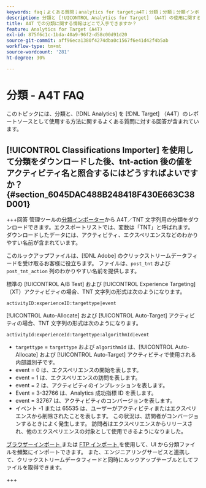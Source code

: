 ```yaml
---
keywords: faq；よくある質問；analytics for target;a4T；分類；分類；分類インポーター；tnt アクション後；イベントコード
description: 分類と [!UICONTROL Analytics for Target] （A4T）の使用に関する質問への回答を示します。
title: A4T での分類に関する情報はどこで入手できますか？
feature: Analytics for Target (A4T)
exl-id: 875f6c1c-1bda-40a9-96f2-d58c00d91d20
source-git-commit: aff96eca1380f4274dba0c1567f6e41d42f4b5ab
workflow-type: tm+mt
source-wordcount: '281'
ht-degree: 30%

---
```


# 分類 - A4T FAQ

このトピックには、分類と、[!DNL Analytics] を [!DNL Target] （A4T）のレポートソースとして使用する方法に関するよくある質問に対する回答が含まれています。

## [!UICONTROL Classifications Importer] を使用して分類をダウンロードした後、tnt-action 後の値をアクティビティ名と照合するにはどうすればよいですか？ {#section_6045DAC488B248418F430E663C38D001}

+++回答
管理ツールの[分類インポーター](https://experienceleague.adobe.com/docs/analytics/components/classifications/classifications-importer/c-working-with-saint.html?lang=ja)から A4T／TNT 文字列用の分類をダウンロードできます。エクスポートリストでは、変数は「TNT」と呼ばれます。 ダウンロードしたデータには、アクティビティ、エクスペリエンスなどのわかりやすい名前が含まれています。

このルックアップファイルは、[!DNL Adobe] のクリックストリームデータフィードを受け取るお客様に役立ちます。 ファイルは、`post_tnt` および `post_tnt_action` 列のわかりやすい名前を提供します。

標準の [!UICONTROL A/B Test] および [!UICONTROL Experience Targeting] （XT）アクティビティの場合、TNT 文字列の形式は次のようになります。

```
activityID:experienceID:targettype|event
```

[!UICONTROL Auto-Allocate] および [!UICONTROL Auto-Target] アクティビティの場合、TNT 文字列の形式は次のようになります。

```
activityId:experienceId:targettype:algorithmId|event
```

* `targettype` = `targettype` および `algorithmId` は、[!UICONTROL Auto-Allocate] および [!UICONTROL Auto-Target] アクティビティで使用される内部識別子です。
* event = 0 は、エクスペリエンスの開始を表します。
* event = 1 は、エクスペリエンスの訪問を表します。
* event = 2 は、アクティビティのインプレッションを表します。
* Event = 3-32766 は、Analytics 成功指標 ID を表します。
* event = 32767 は、アクティビティのコンバージョンを表します。
* イベント -1 または 65535 は、ユーザーがアクティビティまたはエクスペリエンスから削除されたことを表します。 この状況は、訪問者がコンバージョンするときによく発生します。 訪問者はエクスペリエンスからリリースされ、他のエクスペリエンスの対象として使用できるようになりました。

[ ブラウザーインポート ](https://experienceleague.adobe.com/docs/analytics/components/classifications/classifications-importer/browser-import.html?lang=ja) または [FTP インポート ](https://experienceleague.adobe.com/docs/analytics/components/classifications/classifications-importer/import-file.html?lang=ja) を使用して、UI から分類ファイルを頻繁にインポートできます。 また、エンジニアリングサービスと連携して、クリックストリームデータフィードと同時にルックアップテーブルとしてファイルを取得できます。

+++
